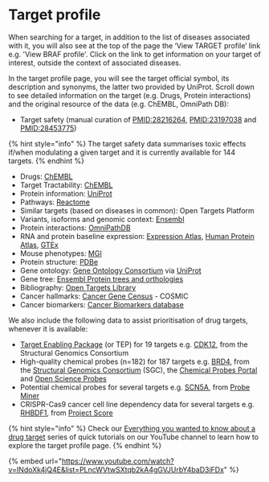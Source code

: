 # Target profile

When searching for a target, in addition to the list of diseases associated with it, you will also see at the top of the page the ‘View TARGET profile’ link e.g. 'View BRAF profile'. Click on the link to get information on your target of interest, outside the context of associated diseases. 

In the target profile page, you will see the target official symbol, its description and synonyms, the latter two provided by UniProt. Scroll down to see detailed information on the target \(e.g. Drugs, Protein interactions\) and the original resource of the data \(e.g. ChEMBL, OmniPath DB\):

* Target safety \(manual curation of [PMID:28216264](http://europepmc.org/abstract/MED/28216264), [PMID:23197038](http://europepmc.org/abstract/MED/23197038) and [PMID:28453775](http://europepmc.org/abstract/MED/28453775)\) 

{% hint style="info" %}
The target safety data summarises toxic effects if/when modulating a given target and it is currently available for 144 targets.
{% endhint %}

* Drugs: [ChEMBL](https://www.ebi.ac.uk/chembl/)
* Target Tractability: [ChEMBL](https://www.ebi.ac.uk/chembl/)
* Protein information: [UniProt](http://www.uniprot.org/)
* Pathways: [Reactome](http://www.reactome.org/)
* Similar targets \(based on diseases in common\): Open Targets Platform
* Variants, isoforms and genomic context: [Ensembl](https://legacy.gitbook.com/book/opentargets/docs/edit#)
* Protein interactions: [OmniPathDB](http://omnipathdb.org)
* RNA and protein baseline expression: [Expression Atlas](https://www.ebi.ac.uk/gxa/home), [Human Protein Atlas](http://www.proteinatlas.org/), [GTEx](https://www.gtexportal.org/home/documentationPage) 
* Mouse phenotypes: [MGI](http://www.informatics.jax.org)
* Protein structure: [PDBe](https://www.ebi.ac.uk/pdbe/)
* Gene ontology: [Gene Ontology Consortium](http://geneontology.org/) via [UniProt](http://www.uniprot.org/)
* Gene tree: [Ensembl Protein trees and orthologies](http://www.ensembl.org/info/genome/compara/homology_method.html)
* Bibliography: [Open Targets Library](https://github.com/opentargets/docs.targetvalidation.org/tree/89163f4f81591e3fa4ca1b7890ee9e8f49c7e22b/library.opentargets.io)
* Cancer hallmarks: [Cancer Gene Census](https://cancer.sanger.ac.uk/census#cl_search) - COSMIC
* Cancer biomarkers: [Cancer Biomarkers database](https://www.cancergenomeinterpreter.org/biomarkers)

We also include the following data to assist prioritisation of drug targets, whenever it is available:

* [Target Enabling Package](http://www.thesgc.org/tep) \(or TEP\) for 19 targets e.g. [CDK12](http://www.targetvalidation.org/target/ENSG00000167258), from the Structural Genomics Consortium 
* High-quality chemical probes \(n=182\) for 187 targets e.g. [BRD4](https://www.targetvalidation.org/target/ENSG00000141867), from the [Structural Genomics Consortium](https://www.thesgc.org/chemical-probes) \(SGC\), the [Chemical Probes Portal](http://www.chemicalprobes.org/) and [Open Science Probes](http://www.sgc-ffm.uni-frankfurt.de/)
* Potential chemical probes for several targets e.g. [SCN5A](https://www.targetvalidation.org/target/ENSG00000183873), from [Probe Miner](https://probeminer.icr.ac.uk/)
* CRISPR-Cas9 cancer cell line dependency data for several targets e.g. [RHBDF1](https://www.targetvalidation.org/target/ENSG00000007384), from [Project Score](https://score.depmap.sanger.ac.uk/) 

{% hint style="info" %}
Check our [Everything you wanted to know about a drug target](https://www.youtube.com/playlist?list=PLncWVtwSXtqb2kA4gGVJUrbY4baD3iFDx) series of quick tutorials on our YouTube channel to learn how to explore the target profile page.
{% endhint %}

{% embed url="https://www.youtube.com/watch?v=INdoXk4jQ4E&list=PLncWVtwSXtqb2kA4gGVJUrbY4baD3iFDx" %}

